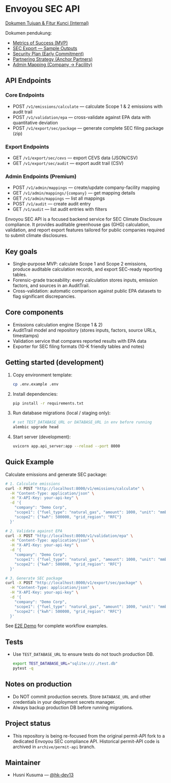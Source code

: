 # Envoyou SEC API

[Dokumen Tujuan & Fitur Kunci (Internal)](docs/GOALS.md)

Dokumen pendukung:

- [Metrics of Success (MVP)](docs/METRICS.md)
- [SEC Export — Sample Outputs](docs/SEC_EXPORT_SAMPLES.md)
- [Security Plan (Early Commitment)](docs/SECURITY_PLAN.md)
- [Partnering Strategy (Anchor Partners)](docs/PARTNERING.md)
- [Admin Mapping (Company → Facility)](docs/ADMIN_MAPPING.md)

## API Endpoints

### Core Endpoints
- POST `/v1/emissions/calculate` — calculate Scope 1 & 2 emissions with audit trail
- POST `/v1/validation/epa` — cross-validate against EPA data with quantitative deviation
- POST `/v1/export/sec/package` — generate complete SEC filing package (zip)

### Export Endpoints
- GET `/v1/export/sec/cevs` — export CEVS data (JSON/CSV)
- GET `/v1/export/sec/audit` — export audit trail (CSV)

### Admin Endpoints (Premium)
- POST `/v1/admin/mappings` — create/update company-facility mapping
- GET `/v1/admin/mappings/{company}` — get mapping details
- GET `/v1/admin/mappings` — list all mappings
- POST `/v1/audit` — create audit entry
- GET `/v1/audit` — list audit entries with filters

Envoyou SEC API is a focused backend service for SEC Climate Disclosure compliance. It provides auditable greenhouse gas (GHG) calculation, validation, and report export features tailored for public companies required to submit climate disclosures.

## Key goals

- Single-purpose MVP: calculate Scope 1 and Scope 2 emissions, produce auditable calculation records, and export SEC-ready reporting tables.
- Forensic-grade traceability: every calculation stores inputs, emission factors, and sources in an AuditTrail.
- Cross-validation: automatic comparison against public EPA datasets to flag significant discrepancies.

## Core components

- Emissions calculation engine (Scope 1 & 2)
- AuditTrail model and repository (stores inputs, factors, source URLs, timestamps)
- Validation service that compares reported results with EPA data
- Exporter for SEC filing formats (10-K friendly tables and notes)

## Getting started (development)

1. Copy environment template:

   ```bash
   cp .env.example .env
   ```

2. Install dependencies:

   ```bash
   pip install -r requirements.txt
   ```

3. Run database migrations (local / staging only):

   ```bash
   # set TEST_DATABASE_URL or DATABASE_URL in env before running
   alembic upgrade head
   ```

4. Start server (development):

   ```bash
   uvicorn app.api_server:app --reload --port 8000
   ```

## Quick Example

Calculate emissions and generate SEC package:

```bash
# 1. Calculate emissions
curl -X POST "http://localhost:8000/v1/emissions/calculate" \
  -H "Content-Type: application/json" \
  -H "X-API-Key: your-api-key" \
  -d '{
    "company": "Demo Corp",
    "scope1": {"fuel_type": "natural_gas", "amount": 1000, "unit": "mmbtu"},
    "scope2": {"kwh": 500000, "grid_region": "RFC"}
  }'

# 2. Validate against EPA
curl -X POST "http://localhost:8000/v1/validation/epa" \
  -H "Content-Type: application/json" \
  -H "X-API-Key: your-api-key" \
  -d '{
    "company": "Demo Corp",
    "scope1": {"fuel_type": "natural_gas", "amount": 1000, "unit": "mmbtu"},
    "scope2": {"kwh": 500000, "grid_region": "RFC"}
  }'

# 3. Generate SEC package
curl -X POST "http://localhost:8000/v1/export/sec/package" \
  -H "Content-Type: application/json" \
  -H "X-API-Key: your-api-key" \
  -d '{
    "company": "Demo Corp",
    "scope1": {"fuel_type": "natural_gas", "amount": 1000, "unit": "mmbtu"},
    "scope2": {"kwh": 500000, "grid_region": "RFC"}
  }'
```

See [E2E Demo](docs/E2E_DEMO.md) for complete workflow examples.

## Tests

- Use `TEST_DATABASE_URL` to ensure tests do not touch production DB.

   ```bash
   export TEST_DATABASE_URL="sqlite:///./test.db"
   pytest -q
   ```

## Notes on production

- Do NOT commit production secrets. Store `DATABASE_URL` and other credentials in your deployment secrets manager.
- Always backup production DB before running migrations.

## Project status

- This repository is being re-focused from the original permit-API fork to a dedicated Envoyou SEC compliance API. Historical permit-API code is archived in `archive/permit-api` branch.

## Maintainer

- Husni Kusuma — [@hk-dev13](https://github.com/hk-dev13)
